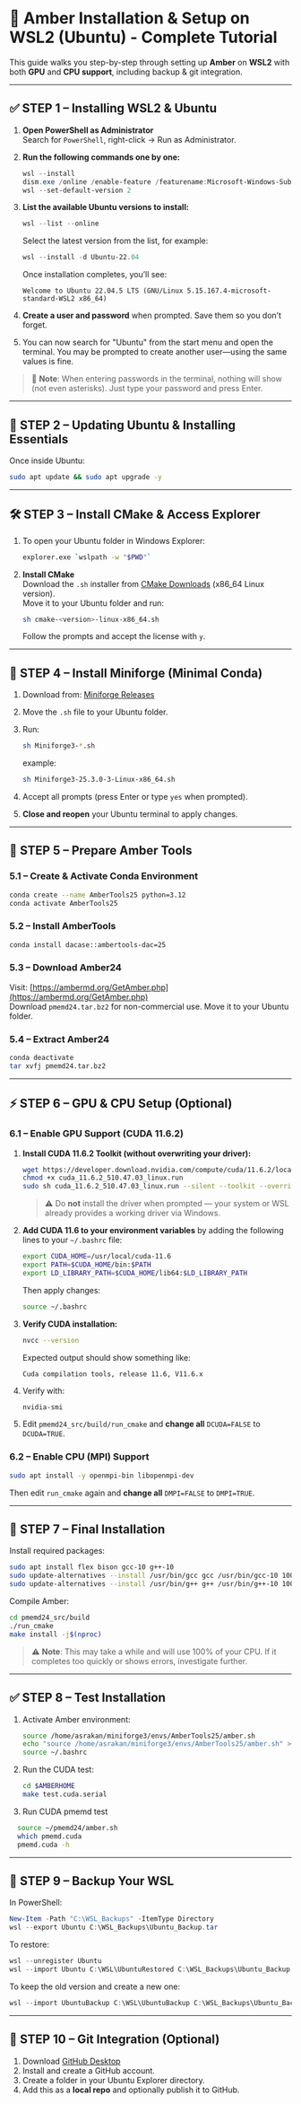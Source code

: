 # 🚀 Amber Installation & Setup on WSL2 (Ubuntu) - Complete Tutorial

This guide walks you step-by-step through setting up **Amber** on **WSL2** with both **GPU** and **CPU support**, including backup & git integration.

---

## ✅ STEP 1 – Installing WSL2 & Ubuntu

1. **Open PowerShell as Administrator**  
   Search for `PowerShell`, right-click → Run as Administrator.

2. **Run the following commands one by one:**
   ```powershell
   wsl --install
   dism.exe /online /enable-feature /featurename:Microsoft-Windows-Subsystem-Linux /all /norestart
   wsl --set-default-version 2
   ```

3. **List the available Ubuntu versions to install:**
   ```powershell
   wsl --list --online
   ```
   Select the latest version from the list, for example:
   ```powershell
   wsl --install -d Ubuntu-22.04
   ```

   Once installation completes, you’ll see:
   ```
   Welcome to Ubuntu 22.04.5 LTS (GNU/Linux 5.15.167.4-microsoft-standard-WSL2 x86_64)
   ```

4. **Create a user and password** when prompted. Save them so you don’t forget.

5. You can now search for "Ubuntu" from the start menu and open the terminal.
   You may be prompted to create another user—using the same values is fine.

> 🧠 **Note**: When entering passwords in the terminal, nothing will show (not even asterisks). Just type your password and press Enter.

---

## 🔧 STEP 2 – Updating Ubuntu & Installing Essentials

Once inside Ubuntu:

```bash
sudo apt update && sudo apt upgrade -y
```

---

## 🛠 STEP 3 – Install CMake & Access Explorer

1. To open your Ubuntu folder in Windows Explorer:
   ```bash
   explorer.exe `wslpath -w "$PWD"`
   ```

2. **Install CMake**  
   Download the `.sh` installer from [CMake Downloads](https://cmake.org/download/) (x86_64 Linux version).  
   Move it to your Ubuntu folder and run:
   ```bash
   sh cmake-<version>-linux-x86_64.sh
   ```
   Follow the prompts and accept the license with `y`.

---

## 🐍 STEP 4 – Install Miniforge (Minimal Conda)

1. Download from: [Miniforge Releases](https://github.com/conda-forge/miniforge/releases)
2. Move the `.sh` file to your Ubuntu folder.
3. Run:
   ```bash
   sh Miniforge3-*.sh
   ```
   example:
   ```bash
   sh Miniforge3-25.3.0-3-Linux-x86_64.sh
   ```

5. Accept all prompts (press Enter or type `yes` when prompted).

6. **Close and reopen** your Ubuntu terminal to apply changes.

---

## 🧪 STEP 5 – Prepare Amber Tools

### 5.1 – Create & Activate Conda Environment

```bash
conda create --name AmberTools25 python=3.12
conda activate AmberTools25
```

### 5.2 – Install AmberTools

```bash
conda install dacase::ambertools-dac=25
```

### 5.3 – Download Amber24

Visit: [https://ambermd.org/GetAmber.php](https://ambermd.org/GetAmber.php)  
Download `pmemd24.tar.bz2` for non-commercial use. Move it to your Ubuntu folder.

### 5.4 – Extract Amber24

```bash
conda deactivate
tar xvfj pmemd24.tar.bz2
```

---

## ⚡ STEP 6 – GPU & CPU Setup (Optional)

### 6.1 – Enable GPU Support (CUDA 11.6.2)

1. **Install CUDA 11.6.2 Toolkit (without overwriting your driver):**

   ```bash
   wget https://developer.download.nvidia.com/compute/cuda/11.6.2/local_installers/cuda_11.6.2_510.47.03_linux.run
   chmod +x cuda_11.6.2_510.47.03_linux.run
   sudo sh cuda_11.6.2_510.47.03_linux.run --silent --toolkit --override
   ```

   > ⚠️ Do **not** install the driver when prompted — your system or WSL already provides a working driver via Windows.

2. **Add CUDA 11.6 to your environment variables** by adding the following lines to your `~/.bashrc` file:

   ```bash
   export CUDA_HOME=/usr/local/cuda-11.6
   export PATH=$CUDA_HOME/bin:$PATH
   export LD_LIBRARY_PATH=$CUDA_HOME/lib64:$LD_LIBRARY_PATH
   ```

   Then apply changes:

   ```bash
   source ~/.bashrc
   ```

3. **Verify CUDA installation:**

   ```bash
   nvcc --version
   ```

   Expected output should show something like:
   ```
   Cuda compilation tools, release 11.6, V11.6.x
   ```

4. Verify with:
   ```bash
   nvidia-smi
   ```

5. Edit `pmemd24_src/build/run_cmake` and **change all** `DCUDA=FALSE` to `DCUDA=TRUE`.

### 6.2 – Enable CPU (MPI) Support

```bash
sudo apt install -y openmpi-bin libopenmpi-dev
```

Then edit `run_cmake` again and **change all** `DMPI=FALSE` to `DMPI=TRUE`.

---

## 🔨 STEP 7 – Final Installation

Install required packages:

```bash
sudo apt install flex bison gcc-10 g++-10
sudo update-alternatives --install /usr/bin/gcc gcc /usr/bin/gcc-10 100
sudo update-alternatives --install /usr/bin/g++ g++ /usr/bin/g++-10 100
```

Compile Amber:

```bash
cd pmemd24_src/build
./run_cmake
make install -j$(nproc)
```

> ⚠️ **Note**: This may take a while and will use 100% of your CPU. If it completes too quickly or shows errors, investigate further.

---

## ✅ STEP 8 – Test Installation

1. Activate Amber environment:
   ```bash
   source /home/asrakan/miniforge3/envs/AmberTools25/amber.sh
   echo "source /home/asrakan/miniforge3/envs/AmberTools25/amber.sh" >> ~/.bashrc
   source ~/.bashrc
   ```

2. Run the CUDA test:
   ```bash
   cd $AMBERHOME
   make test.cuda.serial
   ```
3. Run CUDA pmemd test
 ```bash
   source ~/pmemd24/amber.sh
   which pmemd.cuda
   pmemd.cuda -h
```

---

## 💾 STEP 9 – Backup Your WSL

In PowerShell:

```powershell
New-Item -Path "C:\WSL_Backups" -ItemType Directory
wsl --export Ubuntu C:\WSL_Backups\Ubuntu_Backup.tar
```

To restore:
```powershell
wsl --unregister Ubuntu
wsl --import Ubuntu C:\WSL\UbuntuRestored C:\WSL_Backups\Ubuntu_Backup.tar
```

To keep the old version and create a new one:
```powershell
wsl --import UbuntuBackup C:\WSL\UbuntuBackup C:\WSL_Backups\Ubuntu_Backup.tar
```

---

## 🔄 STEP 10 – Git Integration (Optional)

1. Download [GitHub Desktop](https://desktop.github.com/download/)
2. Install and create a GitHub account.
3. Create a folder in your Ubuntu Explorer directory.
4. Add this as a **local repo** and optionally publish it to GitHub.

